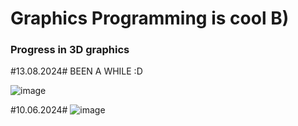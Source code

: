 # Graphics Programming is cool B) #


### Progress in 3D graphics ###
#13.08.2024#
BEEN A WHILE :D

![image](https://github.com/user-attachments/assets/481b2ca7-99a7-426b-8347-c2f7759206c8)



#10.06.2024#
![image](https://github.com/mor2003/VulkanLearningProject/assets/84674603/8c5071a3-5ccc-4369-abd2-ce2b73f60081)
